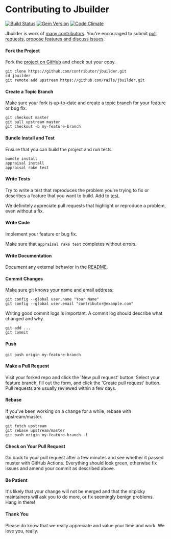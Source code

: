Contributing to Jbuilder
=====================

[![Build Status](https://github.com/rails/jbuilder/workflows/Ruby%20test/badge.svg)][test]
[![Gem Version](https://badge.fury.io/rb/jbuilder.svg)][gem]
[![Code Climate](https://codeclimate.com/github/rails/jbuilder/badges/gpa.svg)][codeclimate]

[test]: https://github.com/rails/jbuilder/actions?query=branch%3Amaster
[gem]: https://rubygems.org/gems/jbuilder
[codeclimate]: https://codeclimate.com/github/rails/jbuilder

Jbuilder is work of [many contributors](https://github.com/rails/jbuilder/graphs/contributors). You're encouraged to submit [pull requests](https://github.com/rails/jbuilder/pulls), [propose features and discuss issues](https://github.com/rails/jbuilder/issues).

#### Fork the Project

Fork the [project on GitHub](https://github.com/rails/jbuilder) and check out your copy.

```
git clone https://github.com/contributor/jbuilder.git
cd jbuilder
git remote add upstream https://github.com/rails/jbuilder.git
```

#### Create a Topic Branch

Make sure your fork is up-to-date and create a topic branch for your feature or bug fix.

```
git checkout master
git pull upstream master
git checkout -b my-feature-branch
```

#### Bundle Install and Test

Ensure that you can build the project and run tests.

```
bundle install
appraisal install
appraisal rake test
```

#### Write Tests

Try to write a test that reproduces the problem you're trying to fix or describes a feature that you want to build. Add to [test](test).

We definitely appreciate pull requests that highlight or reproduce a problem, even without a fix.

#### Write Code

Implement your feature or bug fix.

Make sure that `appraisal rake test` completes without errors.

#### Write Documentation

Document any external behavior in the [README](README.md).

#### Commit Changes

Make sure git knows your name and email address:

```
git config --global user.name "Your Name"
git config --global user.email "contributor@example.com"
```

Writing good commit logs is important. A commit log should describe what changed and why.

```
git add ...
git commit
```

#### Push

```
git push origin my-feature-branch
```

#### Make a Pull Request

Visit your forked repo and click the 'New pull request' button. Select your feature branch, fill out the form, and click the 'Create pull request' button. Pull requests are usually reviewed within a few days.

#### Rebase

If you've been working on a change for a while, rebase with upstream/master.

```
git fetch upstream
git rebase upstream/master
git push origin my-feature-branch -f
```

#### Check on Your Pull Request

Go back to your pull request after a few minutes and see whether it passed muster with GitHub Actions. Everything should look green, otherwise fix issues and amend your commit as described above.

#### Be Patient

It's likely that your change will not be merged and that the nitpicky maintainers will ask you to do more, or fix seemingly benign problems. Hang in there!

#### Thank You

Please do know that we really appreciate and value your time and work. We love you, really.
